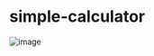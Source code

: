 # simple-calculator
![image](https://github.com/Vishallab/simple-calculator/assets/74778363/1799b0f1-6bcf-4c76-bc23-1d499d2f9a85)
